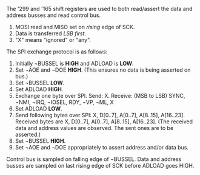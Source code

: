 The '299 and '165 shift registers are used to both read/assert the data and
address busses and read control bus.

1. MOSI read and MISO set on *rising* edge of SCK.
2. Data is transferred *LSB first*.
3. "X" means "ignored" or "any".

The SPI exchange protocol is as follows:

1. Initially ¬BUSSEL is **HIGH**
   and ADLOAD is **LOW**.
2. Set ¬AOE and
   ¬DOE **HIGH**. (This ensures no
   data is being asserted on bus.)
3. Set ¬BUSSEL **LOW**.
4. Set ADLOAD **HIGH**.
5. Exchange one byte over SPI. Send: X. Receive: (MSB to LSB) SYNC,
   ¬NMI,
   ¬IRQ,
   ¬IOSEL,
   RDY, ¬VP,
   ¬ML,
   X
6. Set ADLOAD **LOW**.
7. Send following bytes over SPI: X, D[0..7], A[0..7], A[8..15],
   A[16..23]. Received bytes are X, D[0..7], A[0..7], A[8..15], A[16..23]. (The
   received data and address values are observed. The sent ones are to be
   asserted.)
8. Set ¬BUSSEL **HIGH**.
9. Set ¬AOE and
   ¬DOE appropriately to assert
   address and/or data bus.

Control bus is sampled on falling edge of ¬BUSSEL. Data and address busses are
sampled on last rising edge of SCK before ADLOAD goes HIGH.

